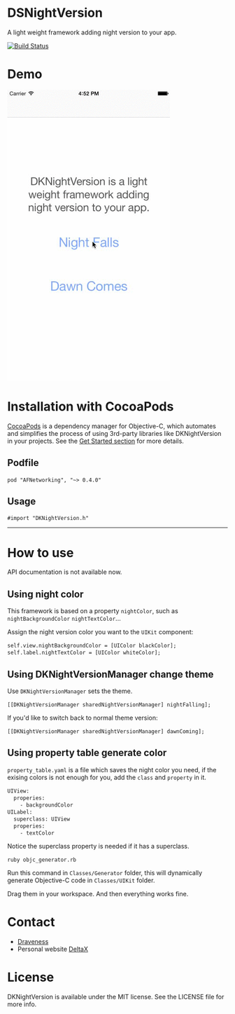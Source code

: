 # DSNightVersion
A light weight framework adding night version to your app.

[![Build Status](https://travis-ci.org/Draveness/DKNightVersion.png)](https://travis-ci.org/Draveness/DKNightVersion)

# Demo

![](./DKNightVersion.gif)

# Installation with CocoaPods

[CocoaPods](https://cocoapods.org/) is a dependency manager for Objective-C, which automates and simplifies the process of using 3rd-party libraries like DKNightVersion in your projects. See the [Get Started section](https://cocoapods.org/#get_started) for more details.

## Podfile

```
pod "AFNetworking", "~> 0.4.0"
```

## Usage

```
#import "DKNightVersion.h"
```

----

# How to use

API documentation is not available now.

## Using night color

This framework is based on a property `nightColor`, such as `nightBackgroundColor` `nightTextColor`...

Assign the night version color you want to the `UIKit` component:

```
self.view.nightBackgroundColor = [UIColor blackColor];
self.label.nightTextColor = [UIColor whiteColor];
```

## Using DKNightVersionManager change theme

Use `DKNightVersionManager` sets the theme.

```
[[DKNightVersionManager sharedNightVersionManager] nightFalling];
```

If you'd like to switch back to normal theme version:

```
[[DKNightVersionManager sharedNightVersionManager] dawnComing];
```

## Using property table generate color

`property_table.yaml` is a file which saves the night color you need, if the exising colors is not enough for you, add the `class` and `property` in it.

```
UIView:
  properies:
    - backgroundColor
UILabel:
  superclass: UIView
  properies:
    - textColor
```

Notice the superclass property is needed if it has a superclass.

```
ruby objc_generator.rb
```

Run this command in `Classes/Generator` folder, this will dynamically generate Objective-C code in `Classes/UIKit` folder. 

Drag them in your workspace. And then everything works fine.

# Contact

- [Draveness](http://github.com/draveness)
- Personal website [DeltaX](http://deltax.me)

# License

DKNightVersion is available under the MIT license. See the LICENSE file for more info.
